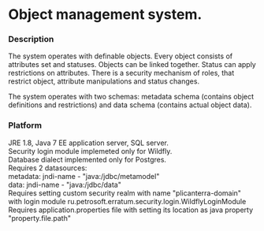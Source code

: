 # Object management system.

### Description
The system operates with definable objects. Every object consists of attributes set and statuses. Objects can be linked together. Status can apply restrictions on attributes. There is a security mechanism of roles, that restrict object, attribute manipulations and status changes.

The system operates with two schemas: metadata schema (contains object definitions and restrictions) and data schema (contains actual object data).

### Platform
JRE 1.8, Java 7 EE application server, SQL server.<br/>
Security login module implemeted only for Wildfly.<br/>
Database dialect implemented only for Postgres.<br/>
Requires 2 datasources:<br/>
metadata: jndi-name - "java:/jdbc/metamodel"<br/>
data: jndi-name - "java:/jdbc/data"<br/>
Requires setting custom security realm with name "plicanterra-domain" with login module ru.petrosoft.erratum.security.login.WildflyLoginModule<br/>
Requires application.properties file with setting its location as java property "property.file.path"<br/>
